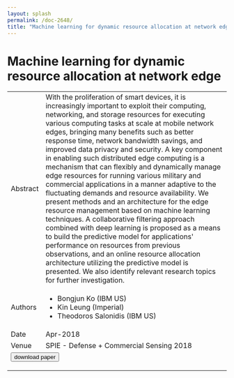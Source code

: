 ```yaml
---
layout: splash
permalink: /doc-2648/
title: "Machine learning for dynamic resource allocation at network edge"
---
```


# Machine learning for dynamic resource allocation at network edge

<table>
    <tbody>
    <tr>
        <td>Abstract</td>
        <td>With the proliferation of smart devices, it is increasingly important to exploit their computing, networking, and storage resources for executing various computing tasks at scale at mobile network edges, bringing many benefits such as better response time, network bandwidth savings, and improved data privacy and security. A key component in enabling such distributed edge computing is a mechanism that can flexibly and dynamically manage edge resources for running various military and commercial applications in a manner adaptive to the fluctuating demands and resource availability. We present methods and an architecture for the edge resource management based on machine learning techniques. A collaborative filtering approach combined with deep learning is proposed as a means to build the predictive model for applications' performance on resources from previous observations, and an online resource allocation architecture utilizing the predictive model is presented. We also identify relevant research topics for further investigation.</td>
    </tr>
    <tr>
        <td>Authors</td>
        <td>
            <ul>
                <li>Bongjun Ko (IBM US)</li>
                <li>Kin Leung (Imperial)</li>
                <li>Theodoros Salonidis (IBM US)</li>
            </ul>
        </td>
    </tr>
    <tr>
        <td>Date</td>
        <td>Apr-2018</td>
    </tr>
    <tr>
        <td>Venue</td>
        <td>SPIE - Defense + Commercial Sensing 2018</td>
    </tr>
        <tr>
            <td colspan="2">
                <form method="get" action="https://ibm.box.com/v/doc-2648-paper">
                    <button type="submit">download paper</button>
                </form>
            </td>
        </tr>
    </tbody>
</table>
